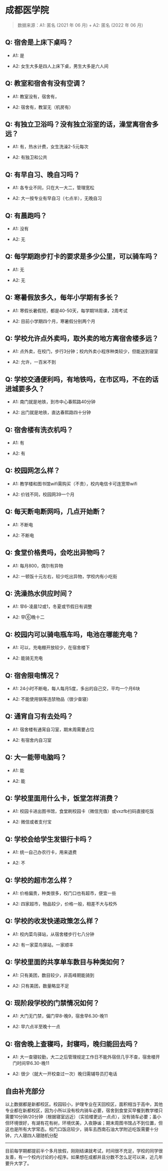 # 成都医学院

> 数据来源：A1: 匿名 (2021 年 06 月) + A2: 匿名 (2022 年 06 月)

## Q: 宿舍是上床下桌吗？

- A1: 是

- A2: 女生大多是四人上床下桌，男生大多是六人间

## Q: 教室和宿舍有没有空调？

- A1: 教室没有，宿舍有，

- A2: 宿舍有，教室无（机房有）

## Q: 有独立卫浴吗？没有独立浴室的话，澡堂离宿舍多远？

- A1: 有，热水计费，女生洗澡2-5元每次

- A2: 有独卫和公共

## Q: 有早自习、晚自习吗？

- A1: 各专业不同，只在大一大二，管理宽松

- A2: 大一按专业有早自习（七点半），无晚自习

## Q: 有晨跑吗？

- A1: 没有

- A2: 无

## Q: 每学期跑步打卡的要求是多少公里，可以骑车吗？

- A1: 无

- A2: 无

## Q: 寒暑假放多久，每年小学期有多长？

- A1: 寒假长暑假短，都是40-50天，每学期18周课，2周考试

- A2: 目前小学期四个月，寒暑假分别两个月

## Q: 学校允许点外卖吗，取外卖的地方离宿舍楼多远？

- A1: 点外卖，在校门，步行3分钟；校内外卖小程序种类较少，但能送到寝室

- A2: 允许，一百米不到

## Q: 学校交通便利吗，有地铁吗，在市区吗，不在的话进城要多久？

- A1: 南门就是地铁，到市中心春熙路40分钟

- A2: 出门就是地铁，直达春熙路四十分钟

## Q: 宿舍楼有洗衣机吗？

- A1: 有

- A2: 有

## Q: 校园网怎么样？

- A1: 教学楼和图书馆wifi需购买（不贵），校内电信卡可连宽带wifi

- A2: 价钱不同，校园网39一个月

## Q: 每天断电断网吗，几点开始断？

- A1: 不断电

- A2: 不断电

## Q: 食堂价格贵吗，会吃出异物吗？

- A1: 每月800，偶尔有异物

- A2: 一顿饭十元左右，较少吃出异物，学校内有小吃街

## Q: 洗澡热水供应时间？

- A1: 早6-凌晨12或1，冬夏或节假日有调整

- A2: 早⑥晚十二

## Q: 校园内可以骑电瓶车吗，电池在哪能充电？

- A1: 可以，充电棚开放较少，在宿舍楼下

- A2: 能骑无充电

## Q: 宿舍限电情况？

- A1: 24小时不断电，每人每月5度，多出的自己交，平均一个月6块

- A2: 不能使用锅等违禁物品（很少查寝）

## Q: 通宵自习有去处吗？

- A1: 宿舍楼有通宵自习室，期末周需要占位

- A2: 有宿舍内自习室

## Q: 大一能带电脑吗？

- A1: 能

- A2: 能

## Q: 学校里面用什么卡，饭堂怎样消费？

- A1: 校园卡进出图书馆，食堂刷校园卡（微信充值）或vxzfb扫码直接吃饭

- A2: 微信或者支付宝

## Q: 学校会给学生发银行卡吗？

- A1: 统一自己办农行卡，用来退费

- A2: 不

## Q: 学校的超市怎么样？

- A1: 价格偏贵，种类很多，校门口也有超市，便宜一些

- A2: 四家超市，物品较少，价格一般，相差不大与校外

## Q: 学校的收发快递政策怎么样？

- A1: 校内菜鸟驿站，从宿舍楼步行七八分钟

- A2: 有一家菜鸟驿站，一家顺丰

## Q: 学校里面的共享单车数目与种类如何？

- A1: 只有美团，数目较少，非高峰期能骑到

- A2: 只有美团，数量略显不足

## Q: 现阶段学校的门禁情况如何？

- A1: 大门无门禁，偏门早8-晚9，宿舍早6.30-晚11

- A2: 早六点半至晚十一点

## Q: 宿舍晚上查寝吗，封寝吗，晚归能回去吗？

- A1: 大一查寝较勤，大二之后管理规定工作日不能外宿但几乎不查，宿舍楼开门时间早6.30-晚11

- A2: 很少（就大一开校查过一次）晚归需辅导员打电话

## 自由补充部分

以上数据都是新都校区。校园较小，护理专业在天回校区，面积相当于高中，其他专业都在新都校区，因为小所以没有校内骑车必要，宿舍到食堂买早餐到教学楼只需要10分钟/20分钟（根据寝室远近）（实验楼更远一点点），没有骑车必要；虽小但环境很好，有湖有花有树，环境优美，入夜静谧；期末周图书馆占不到位置，但这也是所有大学常态。校门口饭店较少，骑车去西南石油大学附近吃饭需要十分钟，六人寝四人寝随机分配

***

目前每学期都提前半个多月放假，刚刚结课就考试，时间很不充足，学校的同学很友善，有一个校内讨论的小程序。如果想在成都并且分数不怎么足可以来，近几年要升大学了。